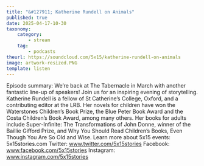 ```yaml
---
title: "&#127911; Katherine Rundell on Animals"
published: true
date: 2025-04-17-10-30
taxonomy:
    category:
        - stream
    tag:
        - podcasts
theurl: https://soundcloud.com/5x15/katherine-rundell-on-animals
image: artwork-resized.PNG
template: listen
---
```


Episode summary: We&rsquo;re back at The Tabernacle in March with another fantastic line-up of speakers! Join us for an inspiring evening of storytelling. Katherine Rundell is a fellow of St Catherine&rsquo;s College, Oxford, and a contributing editor at the LRB. Her novels for children have won the Waterstones Children&rsquo;s Book Prize, the Blue Peter Book Award and the Costa Children&rsquo;s Book Award, among many others. Her books for adults include Super-Infinite: The Transformations of John Donne, winner of the Baillie Gifford Prize, and Why You Should Read Children&rsquo;s Books, Even Though You Are So Old and Wise. Learn more about 5x15 events: 5x15stories.com Twitter: www.twitter.com/5x15stories Facebook: www.facebook.com/5x15stories Instagram: www.instagram.com/5x15stories
